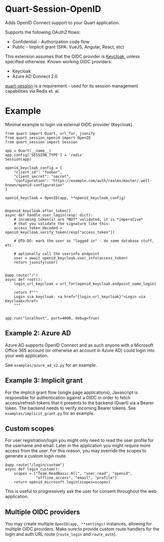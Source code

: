 # Quart-Session-OpenID

Adds OpenID Connect support to your Quart application.

Supports the following OAuth2 flows:

- Confidential - Authorization code flow
- Public - Implicit grant (SPA: VueJS, Angular, React, etc)

This extension assumes that the OIDC provider is [Keycloak](https://www.keycloak.org/),
unless specified otherwise. Known working OIDC providers:

- Keycloak
- Azure AD Connect 2.0

[quart-session](https://github.com/sferdi0/quart-session) is a requirement - used for its session management capabilities via Redis et. al.

# Example

Minimal example to login via external OIDC provider (Keycloak).

```python3
from quart import Quart, url_for, jsonify
from quart_session_openid import OpenID
from quart_session import Session

app = Quart(__name__)
app.config['SESSION_TYPE'] = 'redis'
Session(app)

openid_keycloak_config = {
    "client_id": "foobar",
    "client_secret": "secret",
    "configuration": "https://example.com/auth/realms/master/.well-known/openid-configuration"
}

openid_keycloak = OpenID(app, **openid_keycloak_config)


@openid_keycloak.after_token()
async def handle_user_login(resp: dict):
    # incoming token(s) are *NOT* validated, it is *imperative*
    # that you validate the signature like this:
    access_token_decoded = openid_keycloak.verify_token(resp["access_token"])

    # @TO-DO: mark the user as "logged in" - do some database stuff, etc.

    # optionally call the userinfo endpoint
    user = await openid_keycloak.user_info(access_token)
    return jsonify(user)


@app.route("/")
async def root():
    login_url_keycloak = url_for(openid_keycloak.endpoint_name_login)

    return f"""
    Login via keycloak: <a href="{login_url_keycloak}">Login via Keycloak</href>
    """


app.run("localhost", port=4000, debug=True)
```

## Example 2: Azure AD

Azure AD supports OpenID Connect and as such anyone with a Microsoft
Office 365 account (or otherwise an account in Azure AD) could login into
your web application.

See `examples/azure_ad_v2.py` for an example.

## Example 3: Implicit grant

For the implicit grant flow (single page applications), Javascript is responsible
for authentication against a OIDC in order to fetch access/refresh tokens
that it presents to the backend (Quart) via a Bearer token. The backend needs to
verify incoming Bearer tokens. See `examples/implicit_grant.py` for an example.

## Custom scopes

For user registration/login you might only need to
read the user profile for the username and email. Later in the
application you might require more access from the user. For this
reason, you may override the scopes to generate a custom login route.

```python3
@app.route("/login/custom")
async def login_custom():
    scopes = ["Team.ReadBasic.All", "user.read", "openid",
              "offline_access", "email", "profile"]
    return openid_microsoft.login(scopes=scopes)
```

This is useful to progressively ask the user for consent throughout the web application.

## Multiple OIDC providers

You may create multiple `OpenID(app, **settings)` instances, allowing for
multiple OIDC providers. Make sure to provide custom route handlers
for the login and auth URL route (`route_login` and `route_auth`).
